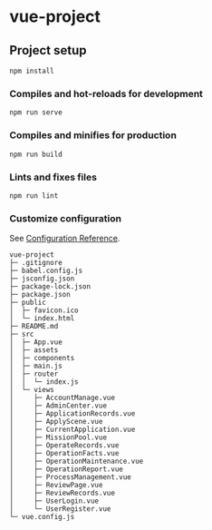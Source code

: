 # vue-project

## Project setup
```
npm install
```

### Compiles and hot-reloads for development
```
npm run serve
```

### Compiles and minifies for production
```
npm run build
```

### Lints and fixes files
```
npm run lint
```

### Customize configuration
See [Configuration Reference](https://cli.vuejs.org/config/).

```
vue-project
├─ .gitignore
├─ babel.config.js
├─ jsconfig.json
├─ package-lock.json
├─ package.json
├─ public
│  ├─ favicon.ico
│  └─ index.html
├─ README.md
├─ src
│  ├─ App.vue
│  ├─ assets
│  ├─ components
│  ├─ main.js
│  ├─ router
│  │  └─ index.js
│  └─ views
│     ├─ AccountManage.vue
│     ├─ AdminCenter.vue
│     ├─ ApplicationRecords.vue
│     ├─ ApplyScene.vue
│     ├─ CurrentApplication.vue
│     ├─ MissionPool.vue
│     ├─ OperateRecords.vue
│     ├─ OperationFacts.vue
│     ├─ OperationMaintenance.vue
│     ├─ OperationReport.vue
│     ├─ ProcessManagement.vue
│     ├─ ReviewPage.vue
│     ├─ ReviewRecords.vue
│     ├─ UserLogin.vue
│     └─ UserRegister.vue
└─ vue.config.js

```